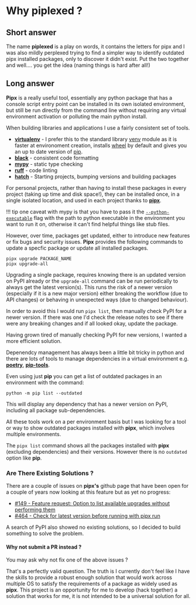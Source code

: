 # Why piplexed ?

## Short answer
The name **piplexed** is a play on words, it contains the letters for pipx and I was also mildly perplexed trying to find a simpler way to identify outdated pipx installed packages, only to discover it didn't exist. Put the two together and well.... you get the idea (naming things is hard after all!)

## Long answer

**Pipx** is a really useful tool, essentially any python package that has a console script entry point can be installed in its own isolated environment, but still be run directly from the command line without requiring any virtual environment activation or polluting the main python install.

When building libraries and applications I use a fairly consistent set of tools.

- [**virtualenv**](https://github.com/pypa/virtualenv) - I prefer this to the standard library [venv](https://docs.python.org/3/library/venv.html) module as it is faster at environoment creation, installs [wheel](https://github.com/pypa/wheel) by default and gives you an up to date version of [pip](https://github.com/pypa/pip).
- [**black**](https://github.com/psf/black) - consistent code formatting
- [**mypy**](https://github.com/python/mypy) - static type checking
- [**ruff**](https://github.com/charliermarsh/ruff) - code linting
- [**hatch**](https://github.com/pypa/hatch) - Starting projects, bumping versions and building packages

For personal projects, rather than having to install these packages in every project (taking up time and disk space!), they can be installed once, in a single isolated location, and used in each project thanks to [**pipx**](https://github.com/pypa/pipx).

!!! tip
    one caveat with mypy is that you have to pass it the [`--python-executable`](https://mypy.readthedocs.io/en/stable/command_line.html?highlight=python-executable#cmdoption-mypy-python-executable) flag with the path to python executable in the environment you want to run it on, otherwise it can't find helpful things like stub files.

However, over time, packages get updated, either to introduce new features or fix bugs and security issues. **Pipx** provides the following commands to update a specfic package or update all installed packages.

```console
pipx upgrade PACKAGE_NAME
pipx upgrade-all
```

Upgrading a single package, requires knowing there is an updated version on PyPI already or the `upgrade-all` command can be run periodically to always get the latest version(s). This runs the risk of a newer version (especially if it is a new major version) either breaking the workflow (due to API changes) or behaving in unexpected ways (due to changed behaviour).

In order to avoid this I would run `pipx list`, then manually check PyPI for a newer version. If there was one I'd check the release notes to see if there were any breaking changes and if all looked okay, update the package.

Having grown tired of manually checking PyPI for new versions, I wanted a more efficient solution.

Depenendcy management has always been a little bit tricky in python and there are lots of tools to manage dependencies in a virtual environment e.g. [**poetry**](https://github.com/python-poetry/poetry), [**pip-tools**](https://github.com/jazzband/pip-tools).

Even using just **pip** you can get a list of outdated packages in an environment with the command:
```console
python -m pip list --outdated
```
This will display any dependency that has a newer version on PyPI, including all package sub-dependencies.

All these tools work on a per environment basis but I was looking for a tool or way to show outdated packages installed with **pipx**, which involves multiple environments.

The `pipx list` command shows all the packages installed with **pipx** (excluding dependencies) and their versions. However there is no `outdated` option like **pip**.

### Are There Existing Solutions ?

There are a couple of issues on **pipx's** github page that have been open for a couple of years now looking at this feature but as yet no progress:

- [#149 - Feature request: Option to list available upgrades without performing them](https://github.com/pypa/pipx/issues/149)
- [#464 - Check for latest version before running with pipx run](https://github.com/pypa/pipx/issues/464)

A search of PyPI also showed no existing solutions, so I decided to build something to solve the problem.

#### Why not submit a PR instead ?

You may ask why not fix one of the above issues ?

That's a perfectly valid question. The truth is I currently don't feel like I have the skills to provide a robust enough solution that would work across multiple OS to satisfy the requirements of a package as widely used as **pipx**.
This project is an opportunity for me to develop (hack together) a solution that works for me, it is not intended to be a universal solution for all.
